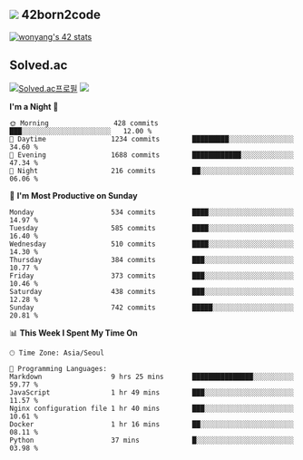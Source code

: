 
## <img src="https://img.shields.io/badge/-000000?style=flat&logo=42&logoColor=white"> 42born2code
<!--[![wonyang's 42 stats](https://badge42.vercel.app/api/v2/cl5nhe5b6007809kydha7ht42/stats?cursusId=21&coalitionId=88)](https://profile.intra.42.fr/users/wonyang)-->

[![wonyang's 42 stats](https://badge.mediaplus.ma/starryblue/wonyang?1337Badge=off&UM6P=off)](https://github.com/oakoudad/badge42)

## Solved.ac
[![Solved.ac프로필](http://mazassumnida.wtf/api/v2/generate_badge?boj=bennyws)](https://solved.ac/bennyws)
<a href="https://solved.ac/bennyws"><img src="http://mazandi.herokuapp.com/api?handle=bennyws&theme=cold"/></a>

<!--START_SECTION:waka-->
**I'm a Night 🦉** 

```text
🌞 Morning                428 commits         ███░░░░░░░░░░░░░░░░░░░░░░   12.00 % 
🌆 Daytime                1234 commits        █████████░░░░░░░░░░░░░░░░   34.60 % 
🌃 Evening                1688 commits        ████████████░░░░░░░░░░░░░   47.34 % 
🌙 Night                  216 commits         ██░░░░░░░░░░░░░░░░░░░░░░░   06.06 % 
```
📅 **I'm Most Productive on Sunday** 

```text
Monday                   534 commits         ████░░░░░░░░░░░░░░░░░░░░░   14.97 % 
Tuesday                  585 commits         ████░░░░░░░░░░░░░░░░░░░░░   16.40 % 
Wednesday                510 commits         ████░░░░░░░░░░░░░░░░░░░░░   14.30 % 
Thursday                 384 commits         ███░░░░░░░░░░░░░░░░░░░░░░   10.77 % 
Friday                   373 commits         ███░░░░░░░░░░░░░░░░░░░░░░   10.46 % 
Saturday                 438 commits         ███░░░░░░░░░░░░░░░░░░░░░░   12.28 % 
Sunday                   742 commits         █████░░░░░░░░░░░░░░░░░░░░   20.81 % 
```


📊 **This Week I Spent My Time On** 

```text
🕑︎ Time Zone: Asia/Seoul

💬 Programming Languages: 
Markdown                 9 hrs 25 mins       ███████████████░░░░░░░░░░   59.77 % 
JavaScript               1 hr 49 mins        ███░░░░░░░░░░░░░░░░░░░░░░   11.57 % 
Nginx configuration file 1 hr 40 mins        ███░░░░░░░░░░░░░░░░░░░░░░   10.61 % 
Docker                   1 hr 16 mins        ██░░░░░░░░░░░░░░░░░░░░░░░   08.11 % 
Python                   37 mins             █░░░░░░░░░░░░░░░░░░░░░░░░   03.98 % 
```


<!--END_SECTION:waka-->
